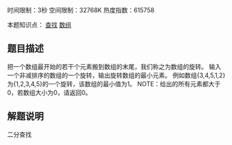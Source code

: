 时间限制：3秒 空间限制：32768K 热度指数：615758

本题知识点： [查找](https://www.nowcoder.com/questionCenter?questionTypes=000100&mutiTagIds=589) [数组](https://www.nowcoder.com/questionCenter?questionTypes=000100&mutiTagIds=578)

## 题目描述

把一个数组最开始的若干个元素搬到数组的末尾，我们称之为数组的旋转。 输入一个非减排序的数组的一个旋转，输出旋转数组的最小元素。 例如数组{3,4,5,1,2}为{1,2,3,4,5}的一个旋转，该数组的最小值为1。 NOTE：给出的所有元素都大于0，若数组大小为0，请返回0。

## 解题说明

二分查找

